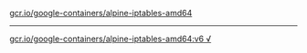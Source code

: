 [gcr.io/google-containers/alpine-iptables-amd64](https://hub.docker.com/r/anjia0532/alpine-iptables-amd64/tags/) 

----
[gcr.io/google-containers/alpine-iptables-amd64:v6 √](https://hub.docker.com/r/anjia0532/alpine-iptables-amd64/tags/)

